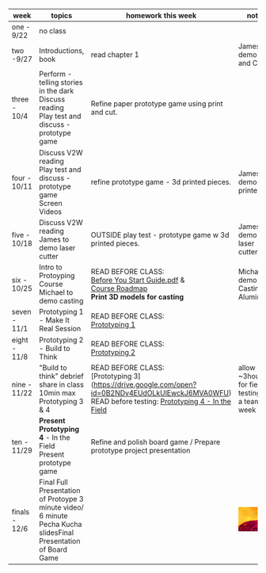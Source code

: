 | week          | topics                                                                                                          | homework this week                                                                                                 | notes                             |
|---------------|-----------------------------------------------------------------------------------------------------------------|--------------------------------------------------------------------------------------------------------------------|-----------------------------------|
| one - 9/22    | no class                                                                                                        |                                                                                                                    |                                   |
| two -9/27     | Introductions, book                                                                                             | read chapter 1                                                                                                     | James to demo Print and Cut       |
| three - 10/4  | Perform - telling stories in the dark<br>Discuss reading<br>Play test and discuss - prototype game                     | Refine paper prototype game using print and cut.                                                                                       |                                   |
| four - 10/11  | Discuss V2W reading<br>Play test and discuss - prototype game<br>Screen Videos                                          | refine prototype game - 3d printed pieces.                                                                         | James to demo 3D printer          |
| five - 10/18  | Discuss V2W reading<br>James to demo laser cutter                                                                   | OUTSIDE play test - prototype game w 3d printed pieces.                                                       | James to demo laser cutter        |
| six - 10/25   | Intro to Protoyping Course <br> Michael to demo casting                                                               | READ BEFORE CLASS:<br>[Before You Start Guide.pdf](https://drive.google.com/open?id=0B2NDv4EUdOLkWWs0TVhfQlo3Q0E) &<br>[Course Roadmap](https://drive.google.com/open?id=0B2NDv4EUdOLkSEhIT3F6bFZTVTg)<br>**Print 3D models for casting**                                                               | Michael to demo Casting Aluminum? |
| seven - 11/1  | Prototyping 1 - Make It Real Session|READ BEFORE CLASS:<br> [Prototyping 1](https://drive.google.com/open?id=0B2NDv4EUdOLkUmJESXd5c1liM0k)                                                                                                       |                                   |
| eight - 11/8  | Prototyping 2 - Build to Think |READ BEFORE CLASS:<br>[Prototyping 2](https://drive.google.com/open?id=0B2NDv4EUdOLkempsYldpWUQ5U3M) |                                |
| nine - 11/22  | "Build to think" debrief<br>share in class 10min max<br>Prototyping 3 & 4 | READ BEFORE CLASS:<br> [Prototyping 3] (https://drive.google.com/open?id=0B2NDv4EUdOLkUlEwckJ6MVA0WFU)<br>READ before testing: [Prototyping 4 - In the Field](https://drive.google.com/open?id=0B2NDv4EUdOLkZTJMSDBRQWs5WWc)                                                                                |   allow ~3hours for field testing as a team this week                                |
| ten - 11/29   | **Present Prototyping 4** - In the Field<br>Present prototype game                                                      | Refine and polish board game / Prepare prototype project presentation                                              |                                   |
| finals - 12/6 | Final Full Presentation of Protoype 3 minute video/ 6 minute Pecha Kucha slidesFinal Presentation of Board Game |                                                                                                                    |![party](/brain.gif)                                  |
